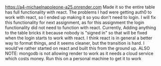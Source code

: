 https://a4-michaelnapoleone-a25.onrender.com
Made it so the entire table has full functionality with react. The problems I had were getting auth0 to work with react, so I ended up making it so you don't need to login.
I will fix this functionality for next assignment, as for this assignment the login functionality did not need to function with react. Currently,
Adding anything to the table bricks it because nobody is "signed in" so that will be fixed when the login starts to work with react.
I think react is in general a better way to format things, and it seems cleaner, but the transition is hard. I would've rather started on react
and built this from the ground up. ALSO NOTE: mongodb is not allowing render to work as it needs a cloud service which costs money. Run this on a personal machine to get it to work
